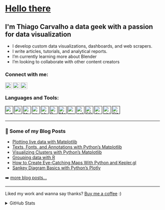 # [Hello there](https://thumbs.gfycat.com/FreshGleamingFulmar-size_restricted.gif)

## I'm Thiago Carvalho a data geek with a passion for data visualization
  
- I develop custom data visualizations, dashboards, and web scrapers.
- I write articles, tutorials, and analytical reports.
- I’m currently learning more about Blender
- I’m looking to collaborate with other content creators
  
### Connect with me:

[<img align="left" alt="LinkedIn" width="22px" src="https://cdn.jsdelivr.net/npm/simple-icons@v3/icons/linkedin.svg" />][linkedin]
[<img align="left" alt="Twitter" width="22px" src="https://cdn.jsdelivr.net/npm/simple-icons@3.13.0/icons/reddit.svg" />][reddit]
[<img align="left" alt="Instagram" width="22px" src="https://cdn.jsdelivr.net/npm/simple-icons@3.13.0/icons/medium.svg" />][medium]

<br />

### Languages and Tools:

[<img align="left" alt="python" width="26px" src="https://www.flaticon.com/svg/static/icons/svg/919/919852.svg" />]() 
[<img align="left" alt="js" width="26px" src="https://www.flaticon.com/svg/static/icons/svg/919/919828.svg" />]() 
[<img align="left" alt="html" width="26px" src="https://www.flaticon.com/svg/static/icons/svg/919/919827.svg" />]() 
[<img align="left" alt="css" width="26px" src="https://www.flaticon.com/svg/static/icons/svg/919/919826.svg" />]() 
[<img align="left" alt="php" width="26px" src="https://www.flaticon.com/svg/static/icons/svg/919/919830.svg" />]() 
[<img align="left" alt="R" width="26px" src="https://www.vectorlogo.zone/logos/r-project/r-project-icon.svg" />]() 
[<img align="left" alt="MongoDB" width="26px" src="https://www.vectorlogo.zone/logos/mongodb/mongodb-icon.svg" />]() 
[<img align="left" alt="mysql" width="26px" src="https://www.flaticon.com/svg/static/icons/svg/919/919836.svg" />]() 
[<img align="left" alt="sqlite" width="26px" src="https://www.vectorlogo.zone/logos/sqlite/sqlite-icon.svg" />]() 
[<img align="left" alt="SQL" width="26px" src="https://www.flaticon.com/svg/static/icons/svg/3161/3161115.svg" />]() 
[<img align="left" alt="docker" width="26px" src="https://www.flaticon.com/svg/static/icons/svg/919/919853.svg" />]() 
[<img align="left" alt="pbi" width="26px" src="https://www.vectorlogo.zone/logos/microsoft_powerbi/microsoft_powerbi-icon.svg" />]() 
[<img align="left" alt="Github" width="26px" src="https://www.flaticon.com/svg/static/icons/svg/2111/2111425.svg" />]()


<br />
<br />

---

### 📕 Some of my Blog Posts

<!-- BLOG-POST-LIST:START -->
- [Plotting live data with Matplotlib](https://towardsdatascience.com/plotting-live-data-with-matplotlib-d871fac7500b)
- [Texts, Fonts, and Annotations with Python’s Matplotlib](https://towardsdatascience.com/texts-fonts-and-annotations-with-pythons-matplotlib-dfbdea19fc57)
- [Visualizing Clusters with Python’s Matplotlib](https://towardsdatascience.com/visualizing-clusters-with-pythons-matplolib-35ae03d87489)
- [Grouping data with R](https://towardsdatascience.com/grouping-data-with-r-ef95cee48dc6)
- [How to Create Eye-Catching Maps With Python and Kepler.gl](https://medium.com/nightingale/how-to-create-eye-catching-maps-with-python-and-kepler-gl-e7e897eff8ac)
- [Sankey Diagram Basics with Python’s Plotly](https://towardsdatascience.com/sankey-diagram-basics-with-pythons-plotly-7a13d557401a)
<!-- BLOG-POST-LIST:END -->

➡️ [more blog posts...](https://thiago-bernardes-carvalho.medium.com/)

---
Liked my work and wanna say thanks? [Buy me a coffee](https://ko-fi.com/thiagobc23) :)
<details>
  <summary>GitHub Stats</summary>

  <img align="left" alt="codeSTACKr's GitHub Stats" src="https://github-readme-stats.vercel.app/api?username=thiagobc23&show_icons=true&hide_border=true" />

</details>

[medium]: https://thiago-bernardes-carvalho.medium.com/
[reddit]: https://www.reddit.com/user/thiagobc23
[linkedin]: https://www.linkedin.com/in/thiagobcarvalho/
